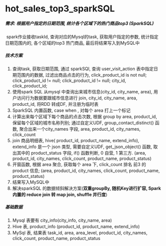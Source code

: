 # hot_sales_top3_sparkSQL
##### 需求: 根据用户指定的日期范围, 统计各个区域下的热门商品top3 (SparkSQL)

​	spark作业接收taskId, 查询对应的Mysql的task, 获取用户指定的参数, 统计指定日期范围内的, 各个区域的top3 热门商品, 最后将结果写入到MySQL中

##### 技术方案

1. 查询task, 获取日期范围, 通过 sparkSQl, 查询 user_visit_action 表中指定日期范围内的数据, 过滤出商品点击的行为, click_product_id is not null; click_product_id != null;  click_product_id != null; city_id, click_product_id;
2. 使用spark SQL 从mysql 中查询出来城市信息(city_id, city_name, area), 用户访问行为数据要跟城市信息进行 join, city_id, city_name, area, product_id, 将RDD 转成DF, 并注册为临时表
3. SparkSQL 内置函数, case when , 对每个 area 打上一个标记
4. 计算出来每个区域下每个商品的点击次数, 根据 group by area, product_id, 保留每个区域的城市名称列别; 通过自定义UDF, group_contact_distinct() 函数, 聚合出来一个city_names 字段, area, product_id, city_names, click_count
5. join 商品明细表, hive( product_id, product_name, extend_info), extend_info 是一个 json 类型, 需要自定义UDF, get_json_object() 函数, 取出其中的 product_status 字段, if() 函数判断, 0 自营, 1 第三方. (area,  product_id, city_names, click_count, product_name, product_status)
6. 开窗函数, 根据 area 聚合, 获取每个 area 下, click_count 排名 前3 的product 信息; (area,  product_id, city_names, click_count, product_name, product_status)
7. 结果写入MySQL中
8. 解决sparkSQL 的数据倾斜解决方案(**双重groupBy,  随机Key进行扩容,  Spark内置的 reduce join 转 map join,  shuffle 并行度**)

##### 基础数据

1. Mysql 表要有 city_info(city_info, city_name, area)
2. Hive 表, product_info (product_id, product_name, extend_info)
3. MySql 表, 结果表 task_id, area, area_level, product_id, city_names, click_count, product_name, product_status 